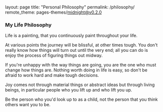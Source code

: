 layout: page
title: "Personal Philosophy"
permalink: /philosophy/
remote_theme: pages-themes/midnight@v0.2.0

### My Life Philosophy 

Life is a painting, that you continuously paint throughout your life. 

At various points the journey will be blissful, at other times tough. You don't really know how things will turn out until the very end; all you can do is enjoy the process of figuring things out midway.

If you're unhappy with the way things are going, you are the one who must change how things are. Nothing worth doing in life is easy, so don't be afraid to work hard and make tough decisions. 

Joy comes not through material things or abstract ideas but through living beings, in particular people who you lift up and who lift you up. 

Be the person who you'd look up to as a child, not the person that you think others want you to be. 
